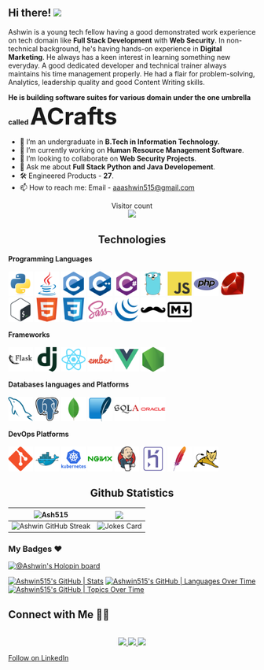 ## Hi there! <img src="https://media.giphy.com/media/hvRJCLFzcasrR4ia7z/giphy.gif" width="25px">
Ashwin is a young tech fellow having a good demonstrated work experience on tech domain like **Full Stack Development** with **Web Security**. In non-technical background, he's having hands-on experience in **Digital Marketing**. He always has a keen interest in learning something new everyday. A good dedicated developer and technical trainer always maintains his time management properly. He had a flair for problem-solving, Analytics, leadership quality and good Content Writing skills.
<br>

**He is building software suites for various domain under the one umbrella called <font size="16">**ACrafts**</font>**


- 🌱 I’m an undergraduate in **B.Tech in Information Technology.**
- 🔭 I’m currently working on **Human Resource Management Software**.
- 👯 I’m looking to collaborate on **Web Security Projects**.
- 💬 Ask me about **Full Stack Python and Java Developement**.
- 🛠 Engineered Products - **27**.
- 📫 How to reach me: Email - aaashwin515@gmail.com

<!--[![Ashwin's GitHub Activity Graph](https://activity-graph.herokuapp.com/graph?username=Ash515&theme=xcode)](https://git.io/Ash515)-->
<!-- <p align="center">
 <!--<img src="https://komarev.com/ghpvc/?username=Ash515" alt="Ashwin Kumar" /> 
</p> -->



<p align="center"> 
   Visitor count<br>
  <img src="https://profile-counter.glitch.me/ash515/count.svg" />
</p>


<h2 align="center"> Technologies </h2>
<p align="left">
 
**Programming Languages**<br><br>
 <img src="https://github.com/devicons/devicon/blob/v2.15.1/icons/python/python-original.svg" width='50' title='Python' alt='Python' />
 <img src="https://github.com/devicons/devicon/blob/v2.15.1/icons/java/java-original.svg" width='50' title='Java' alt='Java' />
 <img src="https://github.com/devicons/devicon/blob/v2.15.1/icons/c/c-original.svg" width='50' title='C' alt='C' />
 <img src="https://github.com/devicons/devicon/blob/v2.15.1/icons/cplusplus/cplusplus-original.svg" width='50' title='C++' alt='C++' />
 <img src="https://github.com/devicons/devicon/blob/v2.15.1/icons/csharp/csharp-original.svg" width='50' title='C#' alt='C#' />
 <img src="https://github.com/devicons/devicon/blob/v2.15.1/icons/go/go-original.svg" width='50' title='Go' alt='Go' />
 <img src="https://github.com/devicons/devicon/blob/v2.15.1/icons/javascript/javascript-original.svg" width='50' title='JavaScript' alt='JavaScript' />
 <img src="https://github.com/devicons/devicon/blob/v2.15.1/icons/php/php-original.svg" width='50' title='Php' alt='Php' />
 <img src="https://github.com/devicons/devicon/blob/v2.15.1/icons/ruby/ruby-original.svg" width='50' title='Ruby' alt='Ruby' />
 <img src="https://github.com/devicons/devicon/blob/v2.15.1/icons/bash/bash-original.svg" width='50' title='Bashscript' alt='BashScript' />
 <img src="https://github.com/devicons/devicon/blob/v2.15.1/icons/html5/html5-original.svg" width='50' title='HTML5' alt='HTML5' />
 <img src="https://github.com/devicons/devicon/blob/v2.15.1/icons/css3/css3-original.svg" width='50' title='CSS3' alt='CSS#' />
 <img src="https://github.com/devicons/devicon/blob/v2.15.1/icons/sass/sass-original.svg" width='50' title='SASS' alt='SASS' />
 <img src="https://github.com/devicons/devicon/blob/v2.15.1/icons/jquery/jquery-original.svg" width='50' title='JQuery' alt='JQuery' />
 <img src="https://github.com/devicons/devicon/blob/v2.15.1/icons/handlebars/handlebars-original.svg" width='50' title='Handlebars' alt='Handlebars' />
 <img src="https://github.com/devicons/devicon/blob/v2.15.1/icons/markdown/markdown-original.svg" width='50' title='JQuery' alt='JQuery' />
 

 **Frameworks**<br><br>
  <img src="https://github.com/devicons/devicon/blob/v2.15.1/icons/flask/flask-original-wordmark.svg" width='50' title='Flask' alt='Flask' />
  <img src="https://github.com/devicons/devicon/blob/v2.15.1/icons/django/django-plain.svg" width='50' title='JQuery' alt='JQuery' />
  <img src="https://github.com/devicons/devicon/blob/v2.15.1/icons/react/react-original.svg" width='50' title='ReactJs' alt='ReactJS' />
  <img src="https://github.com/devicons/devicon/blob/v2.15.1/icons/ember/ember-original-wordmark.svg" width='50' title='Ember JS' alt='Ember JS' />
  <img src="https://github.com/devicons/devicon/blob/v2.15.1/icons/vuejs/vuejs-original.svg" width='50' title='Vue' alt='Vue' />
  <img src="https://github.com/devicons/devicon/blob/v2.15.1/icons/nodejs/nodejs-original.svg" width='50' title='Nodejs' alt='Nodejs' />
  
 **Databases languages and Platforms** <br><br>
 <img src="https://github.com/devicons/devicon/blob/v2.15.1/icons/mysql/mysql-original.svg" width='50' title='MySql' alt='MySql' />
 <img src="https://github.com/devicons/devicon/blob/v2.15.1/icons/postgresql/postgresql-original.svg" width='50' title='Postgresql' alt='Postgresql' />
 <img src="https://github.com/devicons/devicon/blob/v2.15.1/icons/mongodb/mongodb-original.svg" width='50' title='MongoDB' alt='MongoDB' />
 <img src="https://github.com/devicons/devicon/blob/v2.15.1/icons/sqlite/sqlite-original.svg" width='50' title='SQlite' alt='SQlite' />
 <img src="https://github.com/devicons/devicon/blob/v2.15.1/icons/sqlalchemy/sqlalchemy-original.svg" width='50' title='SQLAlchemy' alt='SQLAlchemy' />
 <img src="https://github.com/devicons/devicon/blob/v2.15.1/icons/oracle/oracle-original.svg" width='50' title='Oracle' alt='Oracle' />
 
 
 **DevOps Platforms** <br><br>
 <img src="https://github.com/devicons/devicon/blob/v2.15.1/icons/git/git-original.svg" width='50' title='Git' alt='Git' />
 <img src="https://github.com/devicons/devicon/blob/v2.15.1/icons/docker/docker-original.svg" width='50' title='Docker' alt='Docker' />
 <img src="https://github.com/devicons/devicon/blob/v2.15.1/icons/kubernetes/kubernetes-plain-wordmark.svg" width='50' title='Kubernetes' alt='Kubernetes' />
 <img src="https://github.com/devicons/devicon/blob/v2.15.1/icons/nginx/nginx-original.svg" width='50' title='NGinx' alt='NGinx' />
 <img src="https://github.com/devicons/devicon/blob/v2.15.1/icons/jenkins/jenkins-original.svg" width='50' title='Jenkins' alt='Jenkins' />
 <img src="https://github.com/devicons/devicon/blob/v2.15.1/icons/heroku/heroku-original.svg" width='50' title='Heroku' alt='Heroku' />
 <img src="https://github.com/devicons/devicon/blob/v2.15.1/icons/apache/apache-original.svg" width='50' title='Apache' alt='Apache' />
 <img src="https://github.com/devicons/devicon/blob/v2.15.1/icons/tomcat/tomcat-original.svg" width='50' title='Tomcat' alt='tomcat' />
 </p>

<h2 align="center"> Github Statistics </h2>


| <img src="https://github-readme-stats-sigma-five.vercel.app/api?username=Ash515&layout=compact&hide=html&theme=jolly" alt="Ash515" />| <img align="center" src="https://github-readme-stats-sigma-five.vercel.app/api/top-langs/?username=Ash515&layout=compact&bg_color=45,000000,333333&title_color=00ff00&text_color=FFFFFF&count_private=true" /> |
| --- | --- |
| ![Ashwin GitHub Streak](https://github-readme-streak-stats.herokuapp.com/?user=Ash515) | ![Jokes Card](https://readme-jokes.vercel.app/api) |


### My Badges ❤️

[![@Ashwin's Holopin board](https://holopin.me/ashwin515)](https://holopin.io/@ashwin515)

[![Ashwin515's GitHub | Stats](https://stats.quine.sh/Ashwin515/github?theme=dark)](https://quine.sh) 
[![Ashwin515's GitHub | Languages Over Time](https://stats.quine.sh/Ashwin515/languages-over-time?theme=dark)](https://quine.sh)
[![Ashwin515's GitHub | Topics Over Time](https://stats.quine.sh/Ashwin515/topics-over-time?theme=dark)](https://quine.sh)
## Connect with Me 🤝🏻

<p align="center"><br/>
   <a href="https://www.linkedin.com/in/ashwinkumarramasamy/">
    <img src="https://img.shields.io/badge/linkedin-Ashwin-blue">
  </a>
  <a href="https://ashwinkumarramaswamy.netlify.app">
    <img src="https://img.shields.io/badge/Website-Ashwin Kumar R_-red">
  </a>
 <a href="https://theyoungtech.medium.com/">
    <img src="https://img.shields.io/badge/Blogs-TheYoungTech_-magenta">
  </a>
  
  
     
<a class="libutton" href="https://www.linkedin.com/comm/mynetwork/discovery-see-all?usecase=PEOPLE_FOLLOWS&followMember=ashwinkumarramasamy" target="_blank">Follow on LinkedIn</a>
</p>


